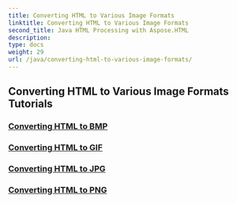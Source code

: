 ```yaml
---
title: Converting HTML to Various Image Formats
linktitle: Converting HTML to Various Image Formats
second_title: Java HTML Processing with Aspose.HTML
description: 
type: docs
weight: 29
url: /java/converting-html-to-various-image-formats/
---
```


## Converting HTML to Various Image Formats Tutorials
### [Converting HTML to BMP](.//conversion/convert-html-to-bmp/)
### [Converting HTML to GIF](.//conversion/convert-html-to-gif/)
### [Converting HTML to JPG](.//conversion/convert-html-to-jpg/)
### [Converting HTML to PNG](.//conversion/convert-html-to-png/)